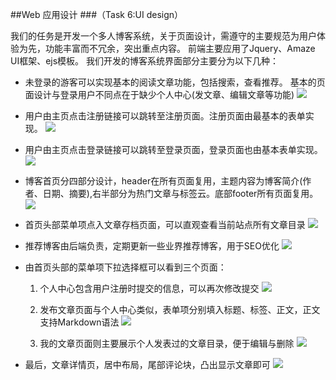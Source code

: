 ##Web 应用设计 
###（Task 6:UI design）

我们的任务是开发一个多人博客系统，关于页面设计，需遵守的主要规范为用户体验为先，功能丰富而不冗余，突出重点内容。
前端主要应用了Jquery、Amaze UI框架、ejs模板。
我们开发的博客系统界面部分主要分为以下几种：

* 未登录的游客可以实现基本的阅读文章功能，包括搜索，查看推荐。
基本的页面设计与登录用户不同点在于缺少个人中心(发文章、编辑文章等功能)
![](https://github.com/WebHomeWork623/work1/blob/master/Image/1-游客未登录页面.png)

* 用户由主页点击注册链接可以跳转至注册页面。注册页面由最基本的表单实现。
![](https://github.com/WebHomeWork623/work1/blob/master/Image/3-注册页面.png)

* 用户由主页点击登录链接可以跳转至登录页面，登录页面也由基本表单实现。
![](https://github.com/WebHomeWork623/work1/blob/master/Image/2-登录页面.png)

* 博客首页分四部分设计，header在所有页面复用，主题内容为博客简介(作者、日期、摘要),右半部分为热门文章与标签云。底部footer所有页面复用。
![](https://github.com/WebHomeWork623/work1/blob/master/Image/4-登录状态首页.png)

* 首页头部菜单项点入文章存档页面，可以直观查看当前站点所有文章目录
![](https://github.com/WebHomeWork623/work1/blob/master/Image/5-文章存档.png)

* 推荐博客由后端负责，定期更新一些业界推荐博客，用于SEO优化
![](https://github.com/WebHomeWork623/work1/blob/master/Image/6-推荐博客.png)

* 由首页头部的菜单项下拉选择框可以看到三个页面：
    1. 个人中心包含用户注册时提交的信息，可以再次修改提交
![](https://github.com/WebHomeWork623/work1/blob/master/Image/8-菜单-个人中心.png)

    2. 发布文章页面与个人中心类似，表单项分别填入标题、标签、正文，正文支持Markdown语法
![](https://github.com/WebHomeWork623/work1/blob/master/Image/9-菜单-发布文章.png)

    3. 我的文章页面则主要展示个人发表过的文章目录，便于编辑与删除
![](https://github.com/WebHomeWork623/work1/blob/master/Image/10-菜单-我的文章.png)

* 最后，文章详情页，居中布局，尾部评论块，凸出显示文章即可
![](https://github.com/WebHomeWork623/work1/blob/master/Image/11-文章详情页.png)




